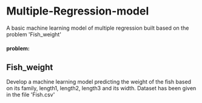 # Multiple-Regression-model
A basic machine learning model of multiple regression built based on the problem 'Fish_weight'

<h4>problem:</h4>
<h2> Fish_weight </h2>
Develop a machine learning model predicting the weight of the fish based on its family, length1, length2, length3 and its width.
Dataset has been given in the file 'Fish.csv'
